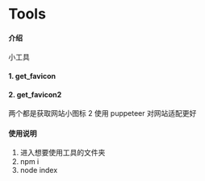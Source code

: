 # Tools

#### 介绍

小工具

#### 1. get_favicon

#### 2. get_favicon2

两个都是获取网站小图标
2 使用 puppeteer 对网站适配更好

#### 使用说明

1. 进入想要使用工具的文件夹
2. npm i
3. node index
